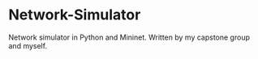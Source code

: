 # Network-Simulator
Network simulator in Python and Mininet. Written by my capstone group and myself.
